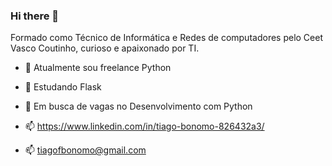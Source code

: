 ### Hi there 👋

Formado como Técnico de Informática e Redes de computadores pelo Ceet Vasco Coutinho, curioso e apaixonado por TI.

- 🔭 Atualmente sou freelance Python

- 🌱 Estudando Flask

- 🤔 Em busca de vagas no Desenvolvimento com Python
  
- 📫 https://www.linkedin.com/in/tiago-bonomo-826432a3/

- 📫 tiagofbonomo@gmail.com


<!--
**TiagoBonomo/TiagoBonomo** is a ✨ _special_ ✨ repository because its `README.md` (this file) appears on your GitHub profile.

Here are some ideas to get you started:

- 🔭 I’m currently working on ...
- 🌱 I’m currently learning ...
- 👯 I’m looking to collaborate on ...
- 🤔 I’m looking for help with ...
- 💬 Ask me about ...
- 📫 How to reach me: ...
- 😄 Pronouns: ...
- ⚡ Fun fact: ...
-->
